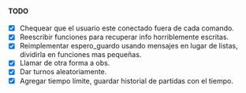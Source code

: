 #### TODO 
- [x] Chequear que el usuario este conectado fuera de cada comando.  
- [x] Reescribir funciones para recuperar info horriblemente escritas.  
- [x] Reimplementar espero\_guardo usando mensajes en lugar de listas, dividirla en funciones mas pequeñas.  
- [x] Llamar de otra forma a obs.  
- [x] Dar turnos aleatoriamente.  
- [x] Agregar tiempo límite, guardar historial de partidas con el tiempo.  
